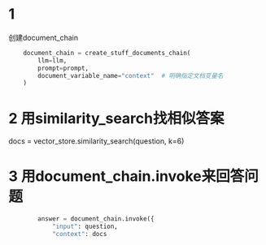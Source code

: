 # 1 
创建document_chain
```python
    document_chain = create_stuff_documents_chain(
        llm=llm,
        prompt=prompt,
        document_variable_name="context"  # 明确指定文档变量名
    )
```
# 2 用similarity_search找相似答案
   docs = vector_store.similarity_search(question, k=6)

# 3 用document_chain.invoke来回答问题
```python
        answer = document_chain.invoke({
            "input": question,
            "context": docs
```
